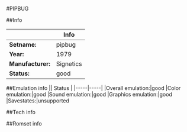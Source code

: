 #PIPBUG

##Info

||Info|
|-----|-----|
|**Setname:**|pipbug
|**Year:**|1979
|**Manufacturer:**|Signetics
|**Status:**|good

##Emulation info
|| Status |
|-----|-----|
|Overall emulation:|good
|Color emulation:|good
|Sound emulation:|good
|Graphics emulation:|good
|Savestates:|unsupported

##Tech info

##Romset info

<!--- START OF EDITED COMMENT DO NOT TOUCH TEXT ABOVE-->
